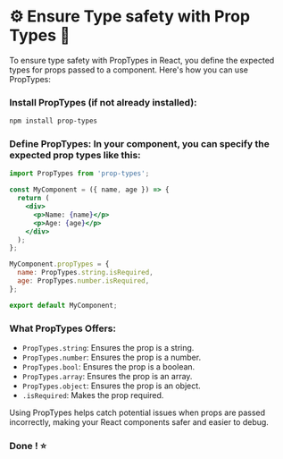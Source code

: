 # ⚙️ Ensure Type safety with Prop Types 🚀

To ensure type safety with PropTypes in React, you define the expected types for props passed to a component. Here's how you can use PropTypes:

### Install PropTypes (if not already installed):

```bash
npm install prop-types
```

### Define PropTypes: In your component, you can specify the expected prop types like this:

```jsx
import PropTypes from 'prop-types';

const MyComponent = ({ name, age }) => {
  return (
    <div>
      <p>Name: {name}</p>
      <p>Age: {age}</p>
    </div>
  );
};

MyComponent.propTypes = {
  name: PropTypes.string.isRequired,
  age: PropTypes.number.isRequired,
};

export default MyComponent;
```

### What PropTypes Offers:
- `PropTypes.string`: Ensures the prop is a string.
- `PropTypes.number`: Ensures the prop is a number.
- `PropTypes.bool`: Ensures the prop is a boolean.
- `PropTypes.array`: Ensures the prop is an array.
- `PropTypes.object`: Ensures the prop is an object.
- `.isRequired`: Makes the prop required.

Using PropTypes helps catch potential issues when props are passed incorrectly, making your React components safer and easier to debug.

### Done ! ⭐
